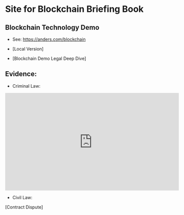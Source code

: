 # Site for Blockchain Briefing Book

## Blockchain Technology Demo

* See: https://anders.com/blockchain

* [Local Version]

* [Blockchain Demo Legal Deep Dive]

## Evidence:

* Criminal Law:

<iframe width="560" height="315" src="https://www.youtube.com/embed/507wn9VcSAE" frameborder="0" allowfullscreen></iframe>

* Civil Law:

[Contract Dispute]
